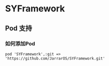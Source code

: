 SYFramework
===================================  
Pod 支持
----------------------------------- 
### 如何添加Pod
    pod 'SYFramework',:git => 'https://github.com/JarrarOS/SYFramework.git'
